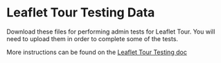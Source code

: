 # Leaflet Tour Testing Data

Download these files for performing admin tests for Leaflet Tour. You will need to upload them in order to complete some of the tests.

More instructions can be found on the [Leaflet Tour Testing doc](https://docs.google.com/document/d/172gggluErYlzgkCfauoCuPegek8LTIFgyfdqCshmDNE/edit?usp=sharing)
